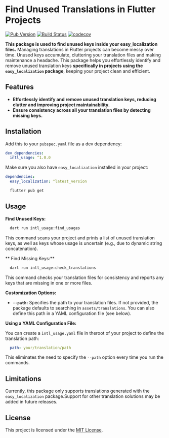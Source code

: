 # Find Unused Translations in Flutter Projects

[![Pub Version](https://img.shields.io/pub/v/intl_usage.svg)](https://pub.dev/packages/intl_usage)
[![Build Status](https://github.com/ChiangChu/intl_usage/actions/workflows/dart.yml/badge.svg)](https://github.com/ChiangChu/intl_usage/actions)
[![codecov](https://codecov.io/gh/ChiangChu/intl_usage/branch/main/graph/badge.svg?token=YOUR_CODECOV_TOKEN)](https://codecov.io/gh/ChiangChu/intl_usage)

**This package is used to find unused keys inside your easy_localization files.**
Managing translations in Flutter projects can become messy over time. Unused keys accumulate,
cluttering your translation files and making maintenance a headache. This package helps you
effortlessly identify and remove unused translation keys **specifically in projects using
the `easy_localization` package**, keeping your project clean and efficient.

## Features

* **Effortlessly identify and remove unused translation keys, reducing clutter and improving project
  maintainability.**
* **Ensure consistency across all your translation files by detecting missing keys.**

## Installation

Add this to your `pubspec.yaml` file as a dev dependency:

```yaml
dev_dependencies:
  intl_usage: ^1.0.0
```

Make sure you also have `easy_localization` installed in your project:

```yaml
dependencies:
  easy_localization: ^latest_version
```

```bash
  flutter pub get
```

## Usage

**Find Unused Keys:**

```bash
  dart run intl_usage:find_usages
```

This command scans your project and prints a list of unused translation keys, as well as keys whose
usage is uncertain (e.g., due to dynamic string concatenation).

** Find Missing Keys:**

```bash
  dart run intl_usage:check_translations
```

This command checks your translation files for consistency and reports any keys that are missing in
one or more files.

**Customization Options:**

* **`--path`:** Specifies the path to your translation files. If not provided, the package defaults
  to searching in `assets/translations`. You can also define this path in a YAML configuration
  file (see below).

**Using a YAML Configuration File:**

You can create a `intl_usage.yaml` file in theroot of your project to define the translation path:

```yaml
  path: your/translation/path
```

This eliminates the need to specify the `--path` option every time you run the commands.

## Limitations

Currently, this package only supports translations generated with the `easy_localization`
package.Support for other translation solutions may be added in future releases.

## License

This project is licensed under the [MIT License](LICENSE).

